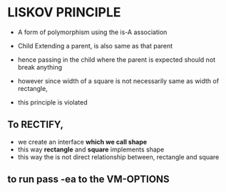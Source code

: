 # LISKOV PRINCIPLE

-  A form of polymorphism using the is-A  association
- Child Extending a parent, is also same as that parent
- hence passing in the child where the parent is expected should not break anything

- however since width of a square is not necessarily same as width of rectangle,
- this principle is violated

## To RECTIFY,
- we create an interface   **which we call shape**
- this way **rectangle** and **square** implements shape
- this way the is not direct relationship between, rectangle and square

## to run pass -ea to the VM-OPTIONS